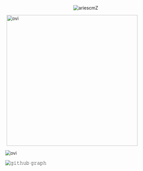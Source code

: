 <p align="center"><img src="https://komarev.com/ghpvc/?username=ariescmZ" alt="ariescmZ"/>
    
<p>&nbsp;<img align="center" src="https://github-readme-stats.vercel.app/api?username=ariescmZ&show_icons=true&locale=en&theme=material-palenight" alt="ovi" width="410" /></p>
<p><img align="center" src="https://github-readme-stats.vercel.app/api/top-langs?username=ariescmZ&show_icons=true&locale=en&layout=compact&theme=material-palenight"
alt="ovi" /></p>



![𝚐𝚒𝚝𝚑𝚞𝚋 𝚐𝚛𝚊𝚙𝚑](https://activity-graph.herokuapp.com/graph?username=ariescmZ&theme=material-palenight&hide_border=true&area=true)
